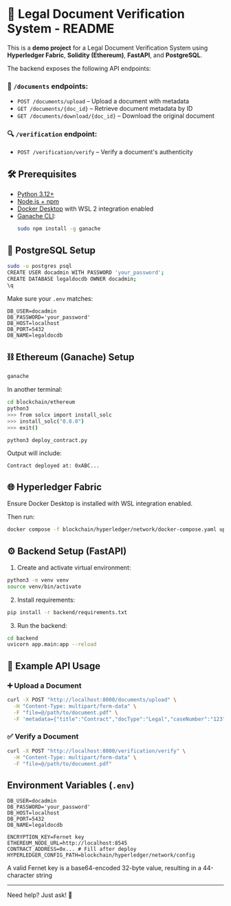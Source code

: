 # 📘 Legal Document Verification System - README

This is a **demo project** for a Legal Document Verification System using **Hyperledger Fabric**, **Solidity (Ethereum)**, **FastAPI**, and **PostgreSQL**.

The backend exposes the following API endpoints:

### 📁 `/documents` endpoints:
- `POST /documents/upload` – Upload a document with metadata
- `GET /documents/{doc_id}` – Retrieve document metadata by ID
- `GET /documents/download/{doc_id}` – Download the original document

### 🔍 `/verification` endpoint:
- `POST /verification/verify` – Verify a document's authenticity

## 🛠 Prerequisites

- [Python 3.12+](https://www.python.org)
- [Node.js + npm](https://nodejs.org/) 
- [Docker Desktop](https://www.docker.com/products/docker-desktop) with WSL 2 integration enabled
- [Ganache CLI](https://trufflesuite.com/ganache/):
  ```bash
  sudo npm install -g ganache
  ```

## 🐘 PostgreSQL Setup

```bash
sudo -u postgres psql
CREATE USER docadmin WITH PASSWORD 'your_password';
CREATE DATABASE legaldocdb OWNER docadmin;
\q
```

Make sure your `.env` matches:
```env
DB_USER=docadmin
DB_PASSWORD='your_password'
DB_HOST=localhost
DB_PORT=5432
DB_NAME=legaldocdb
```

## ⛓️ Ethereum (Ganache) Setup

```bash
ganache
```

In another terminal:
```bash
cd blockchain/ethereum
python3
>>> from solcx import install_solc
>>> install_solc("0.8.0")
>>> exit()

python3 deploy_contract.py
```

Output will include:
```
Contract deployed at: 0xABC...
```

## 🌐 Hyperledger Fabric

Ensure Docker Desktop is installed with WSL integration enabled.

Then run:
```bash
docker compose -f blockchain/hyperledger/network/docker-compose.yaml up -d
```
## ⚙️ Backend Setup (FastAPI)

1. Create and activate virtual environment:
```bash
python3 -m venv venv
source venv/bin/activate
```

2. Install requirements:
```bash
pip install -r backend/requirements.txt
```

3. Run the backend:
```bash
cd backend
uvicorn app.main:app --reload
```
## 📂 Example API Usage

### ➕ Upload a Document
```bash
curl -X POST "http://localhost:8000/documents/upload" \
  -H "Content-Type: multipart/form-data" \
  -F "file=@/path/to/document.pdf" \
  -F 'metadata={"title":"Contract","docType":"Legal","caseNumber":"123","parties":["Alice","Bob"],"tags":["contract"]}'
```

### ✅ Verify a Document
```bash
curl -X POST "http://localhost:8000/verification/verify" \
  -H "Content-Type: multipart/form-data" \
  -F "file=@/path/to/document.pdf"
```

##  Environment Variables (`.env`)
```env
DB_USER=docadmin
DB_PASSWORD='your_password'
DB_HOST=localhost
DB_PORT=5432
DB_NAME=legaldocdb

ENCRYPTION_KEY=Fernet key
ETHEREUM_NODE_URL=http://localhost:8545
CONTRACT_ADDRESS=0x... # Fill after deploy
HYPERLEDGER_CONFIG_PATH=blockchain/hyperledger/network/config
```

A valid Fernet key is a base64-encoded 32-byte value, resulting in a 44-character string

---

Need help? Just ask! 🚀

